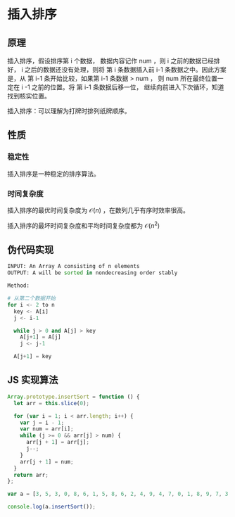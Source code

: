 # 插入排序

## 原理

插入排序，假设排序第 i 个数据， 数据内容记作 num ，则 i 之前的数据已经排好， i 之后的数据还没有处理，则将 第 i 条数据插入前 i-1 条数据之中。因此方案是，从 第 i-1 条开始比较，如果第 i-1 条数据 > num ， 则 num 所在最终位置一定在 i -1 之前的位置。将 第 i-1 条数据后移一位， 继续向前进入下次循环，知道找到核实位置。

插入排序：可以理解为打牌时排列纸牌顺序。

## 性质

### 稳定性

插入排序是一种稳定的排序算法。

### 时间复杂度

插入排序的最优时间复杂度为 $\mathcal{O}(n)$ ，在数列几乎有序时效率很高。

插入排序的最坏时间复杂度和平均时间复杂度都为 $\mathcal{O}(n^2)$

## 伪代码实现

```python
INPUT: An Array A consisting of n elements
OUTPUT: A will be sorted in nondecreasing order stably

Method:

# 从第二个数据开始
for i <- 2 to n
  key <- A[i]
  j <- i-1

  while j > 0 and A[j] > key
    A[j+1] = A[j]
    j <- j-1

  A[j+1] = key

```

## JS 实现算法

```js
Array.prototype.insertSort = function () {
  let arr = this.slice(0);

  for (var i = 1; i < arr.length; i++) {
    var j = i - 1;
    var num = arr[i];
    while (j >= 0 && arr[j] > num) {
      arr[j + 1] = arr[j];
      j--;
    }
    arr[j + 1] = num;
  }
  return arr;
};

var a = [3, 5, 3, 0, 8, 6, 1, 5, 8, 6, 2, 4, 9, 4, 7, 0, 1, 8, 9, 7, 3, 1, 2, 5, 9, 7, 4, 0, 2, 6];

console.log(a.insertSort());
```
